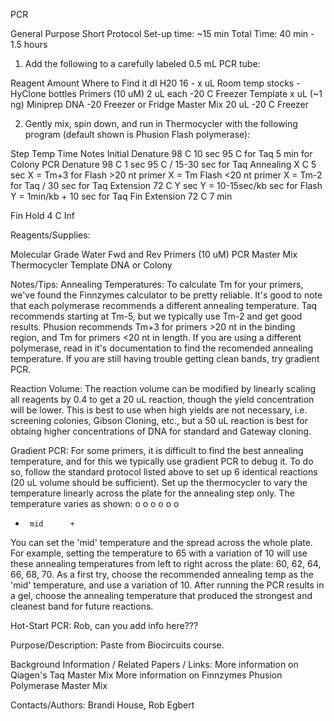 PCR

General Purpose Short Protocol
Set-up time: ~15 min
Total Time: 40 min - 1.5 hours

1. Add the following to a carefully labeled 0.5 mL PCR tube:
 

Reagent
Amount
Where to Find it
dI H20
16 - x uL
Room temp stocks - HyClone bottles
Primers (10 uM)
2 uL each
-20 C Freezer
Template
x uL (~1 ng)
Miniprep DNA -20 Freezer or Fridge
Master Mix
20 uL
-20 C Freezer

2. Gently mix, spin down, and run in Thermocycler with the following program (default shown is Phusion Flash polymerase):

Step
Temp
Time
Notes
Initial Denature
98 C
10 sec
95 C for Taq
5 min for Colony PCR
Denature
98 C
1 sec
95 C / 15-30 sec for Taq
Annealing
X C
5 sec
X = Tm+3 for Flash >20 nt primer
X = Tm Flash <20 nt primer
X = Tm-2 for Taq / 30 sec for Taq
Extension
72 C
Y sec
Y = 10-15sec/kb sec for Flash
Y = 1min/kb + 10 sec for Taq
Fin Extension
72 C
7 min


Fin Hold
4 C
Inf








Reagents/Supplies:


Molecular Grade Water
Fwd and Rev Primers (10 uM)
PCR Master Mix
Thermocycler
Template DNA or Colony




Notes/Tips:
Annealing Temperatures:
To calculate Tm for your primers, we've found the Finnzymes calculator to be pretty reliable.  It's good to note that each polymerase recommends a different annealing temperature.  Taq recommends starting at Tm-5, but we typically use Tm-2 and get good results.  Phusion recommends Tm+3 for primers >20 nt in the binding region, and Tm for primers <20 nt in length.  If you are using a different polymerase, read in it's documentation to find the recomended annealing temperature.  If you are still having trouble getting clean bands, try gradient PCR.

Reaction Volume:
The reaction volume can be modified by linearly scaling all reagents by 0.4 to get a 20 uL reaction, though the yield concentration will be lower.  This is best to use when high yields are not necessary, i.e. screening colonies, Gibson Cloning, etc., but a 50 uL reaction is best for obtaing higher concentrations of DNA for standard and Gateway cloning.

Gradient PCR:
For some primers, it is difficult to find the best annealing temperature, and for this we typically use gradient PCR to debug it.  To do so, follow the standard protocol listed above to set up 6 identical reactions (20 uL volume should be sufficient).  Set up the thermocycler to vary the temperature linearly across the plate for the annealing step only.  The temperature varies as shown:
o  o  o  o  o  o
-      mid      +
You can set the 'mid' temperature and the spread across the whole plate.  For example, setting the temperature to 65 with a variation of 10 will use these annealing temperatures from left to right across the plate: 60, 62, 64, 66, 68, 70.  As a first try, choose the recommended annealing temp as the 'mid' temperature, and use a variation of 10.  After running the PCR results in a gel, choose the annealing temperature that produced the strongest and cleanest band for future reactions.

Hot-Start PCR:
Rob, can you add info here???


Purpose/Description:
Paste from Biocircuits course.

Background Information / Related Papers / Links:
More information on Qiagen's Taq Master Mix
More information on Finnzymes Phusion Polymerase Master Mix


Contacts/Authors:
Brandi House, Rob Egbert


